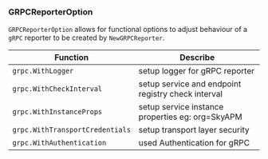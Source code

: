 ### GRPCReporterOption

`GRPCReporterOption` allows for functional options to adjust behaviour of a `gRPC` reporter to be created by `NewGRPCReporter`.

|    Function    | Describe |
| ---------- | --- |
| `grpc.WithLogger` |  setup logger for gRPC reporter |
| `grpc.WithCheckInterval` |  setup service and endpoint registry check interval |
| `grpc.WithInstanceProps` |  setup service instance properties eg: org=SkyAPM |
| `grpc.WithTransportCredentials` |  setup transport layer security |
| `grpc.WithAuthentication` |  used Authentication for gRPC |